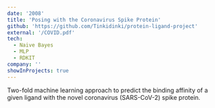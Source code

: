 ```yaml
---
date: '2008'
title: 'Posing with the Coronavirus Spike Protein'
github: 'https://github.com/Tinkidinki/protein-ligand-project'
external: '/COVID.pdf'
tech:
  - Naive Bayes
  - MLP
  - RDKIT
company: ''
showInProjects: true
---
```


Two-fold machine learning approach
to predict the binding affinity of a given ligand
with the novel coronavirus (SARS-CoV-2) spike
protein.
